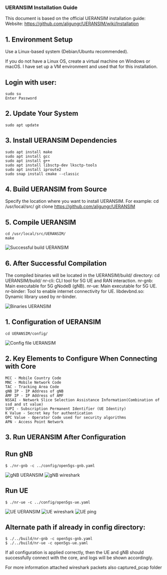 ### UERANSIM Installation Guide

This document is based on the official UERANSIM installation guide:
Website: https://github.com/aligungr/UERANSIM/wiki/Installation

## 1. Environment Setup

Use a Linux-based system (Debian/Ubuntu recommended).

If you do not have a Linux OS, create a virtual machine on Windows or macOS.
I have set up a VM environment and used that for this installation.

## Login with user:
    sudo su
    Enter Password

## 2. Update Your System
    sudo apt update

## 3. Install UERANSIM Dependencies
    sudo apt install make
    sudo apt install gcc
    sudo apt install g++
    sudo apt install libsctp-dev lksctp-tools
    sudo apt install iproute2
    sudo snap install cmake --classic

## 4. Build UERANSIM from Source
Specify the location where you want to install UERANSIM. For example:
    cd /usr/local/src/
    git clone https://github.com/aligungr/UERANSIM

## 5. Compile UERANSIM
    cd /usr/local/src/UERANSIM/
    make
![Successful build UERANSIM](../../Pictures/UERANSIM_Build.png)

## 6. After Successful Compilation
The compiled binaries will be located in the UERANSIM/build/ directory:
    cd UERANSIM/build/
    nr-cli: CLI tool for 5G UE and RAN interaction.
    nr-gnb: Main executable for 5G gNodeB (gNB).
    nr-ue: Main executable for 5G UE.
    nr-binder: Tool to enable internet connectivity for UE.
    libdevbnd.so: Dynamic library used by nr-binder.

![Binaries UERANSIM](../../Pictures/UERANSIM_bin.png)


## 1. Configuration of UERANSIM
    cd UERANSIM/config/

![Config file UERANSIM](../../Pictures/UERANSIM_config.png)

## 2. Key Elements to Configure When Connecting with Core
    MCC - Mobile Country Code 
    MNC - Mobile Network Code 
    TAC - Tracking Area Code
    gNB IP - IP Address of gNB
    AMF IP - IP Address of AMF
    NSSAI - Network Slice Selection Assistance Information(Combination of ssd and st value)
    SUPI - Subscription Permanent Identifier (UE Identity)
    K Value - Secret key for authentication
    OPC Value - Operator Code used for security algorithms
    APN - Access Point Network

## 3. Run UERANSIM After Configuration
## Run gNB
    $ ./nr-gnb -c ../config/open5gs-gnb.yaml

![gNB UERANSIM](../../Pictures/gNB_success_connects_core.png)
![gNB wireshark](../../Pictures/Wireshark_ngap_gNB.png)


## Run UE
    $ ./nr-ue -c ../config/open5gs-ue.yaml

![UE UERANSIM](../../Pictures/Ue_attached.png)
![UE wireshark](../../Pictures/Wireshark_UE.png)
![UE ping](../../Pictures/UE_ping.png)



## Alternate path if already in config directory:

    $ ./../build/nr-gnb -c open5gs-gnb.yaml
    $ ./../build/nr-ue -c open5gs-ue.yaml


If all configuration is applied correctly, then the UE and gNB should successfully connect with the core, and logs will be shown accordingly.

For more information attached wireshark packets also captured_pcap folder
